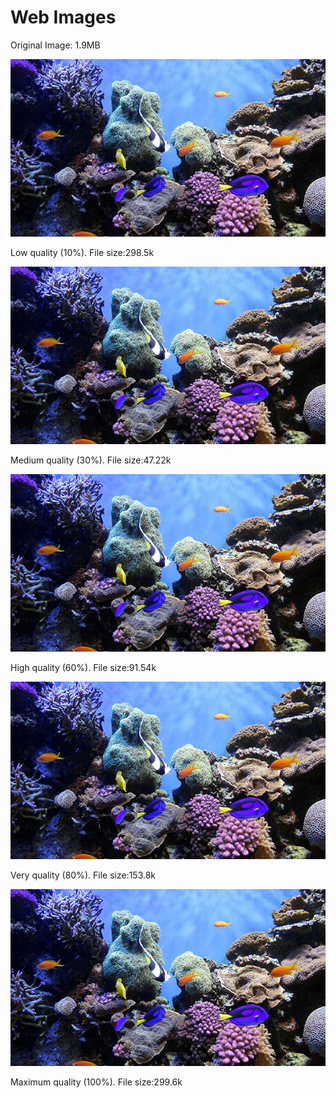 <!DOCTYPE html>
<html lang="en">
  <head>
    <meta charset="UTF-8" />
   <!-- <title>Web Images</title> -->
  </head>

  <body>

  <h1>Web Images</h1>

  <p>Original Image: 1.9MB</p>

   <img src="coral-reef-low.jpg" alt="low quality jpg" />
    <p>Low quality (10%). File size:298.5k </p>

   <img src="coral-reef-medium.jpg" alt="medium quality jpg" />
    <p>Medium quality (30%). File size:47.22k </p>

   <img src="coral-reef-high.jpg" alt="high quality jpg" />
    <p>High quality (60%). File size:91.54k </p>

   <img src="coral-reef-very-high.jpg" alt="very high quality jpg" />
    <p>Very quality (80%). File size:153.8k </p>

<img src="coral-reef-maximum.jpg" alt="maximum quality jpg" />
    <p>Maximum quality (100%). File size:299.6k </p>


  </body>
</html>
